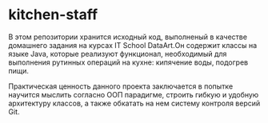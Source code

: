 kitchen-staff
=============
В этом репозитории хранится исходный код, выполненый в качестве домашнего задания на курсах IT School 
DataArt.Он содержит классы на языке Java, которые реализуют функционал, необходимый для выполнения
рутинных операций на кухне: кипячение воды, подогрев пищи. 

Практическая ценность данного проекта заключается в попытке научится мыслить согласно ООП парадигме,
строить гибкую и удобную архитектуру классов, а также обкатать на нем систему контроля версий Git.
